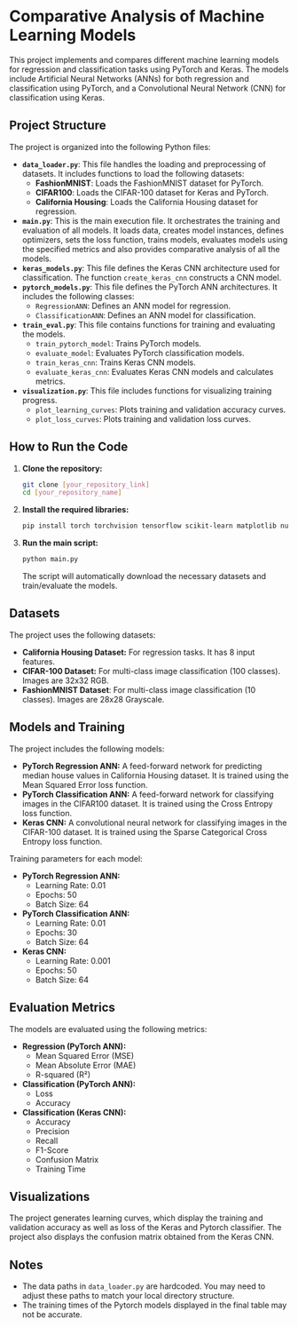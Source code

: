 # Comparative Analysis of Machine Learning Models

This project implements and compares different machine learning models for regression and classification tasks using PyTorch and Keras. The models include Artificial Neural Networks (ANNs) for both regression and classification using PyTorch, and a Convolutional Neural Network (CNN) for classification using Keras.

## Project Structure

The project is organized into the following Python files:

*   **`data_loader.py`**: This file handles the loading and preprocessing of datasets. It includes functions to load the following datasets:
    *   **FashionMNIST**: Loads the FashionMNIST dataset for PyTorch.
    *   **CIFAR100**: Loads the CIFAR-100 dataset for Keras and PyTorch.
    *   **California Housing**: Loads the California Housing dataset for regression.
*   **`main.py`**: This is the main execution file. It orchestrates the training and evaluation of all models. It loads data, creates model instances, defines optimizers, sets the loss function, trains models, evaluates models using the specified metrics and also provides comparative analysis of all the models.
*   **`keras_models.py`**: This file defines the Keras CNN architecture used for classification. The function `create_keras_cnn` constructs a CNN model.
*   **`pytorch_models.py`**: This file defines the PyTorch ANN architectures. It includes the following classes:
    *   `RegressionANN`: Defines an ANN model for regression.
    *   `ClassificationANN`: Defines an ANN model for classification.
*   **`train_eval.py`**: This file contains functions for training and evaluating the models.
    *   `train_pytorch_model`: Trains PyTorch models.
    *   `evaluate_model`: Evaluates PyTorch classification models.
    *   `train_keras_cnn`: Trains Keras CNN models.
    *   `evaluate_keras_cnn`: Evaluates Keras CNN models and calculates metrics.
*   **`visualization.py`**: This file includes functions for visualizing training progress.
    *   `plot_learning_curves`: Plots training and validation accuracy curves.
    *  `plot_loss_curves`: Plots training and validation loss curves.

## How to Run the Code

1.  **Clone the repository:**

    ```bash
    git clone [your_repository_link]
    cd [your_repository_name]
    ```
2.  **Install the required libraries:**

    ```bash
    pip install torch torchvision tensorflow scikit-learn matplotlib numpy
    ```
3.  **Run the main script:**

    ```bash
    python main.py
    ```

    The script will automatically download the necessary datasets and train/evaluate the models.

## Datasets

The project uses the following datasets:

*   **California Housing Dataset:** For regression tasks. It has 8 input features.
*   **CIFAR-100 Dataset:** For multi-class image classification (100 classes). Images are 32x32 RGB.
*   **FashionMNIST Dataset**: For multi-class image classification (10 classes). Images are 28x28 Grayscale.

## Models and Training

The project includes the following models:

*   **PyTorch Regression ANN:** A feed-forward network for predicting median house values in California Housing dataset. It is trained using the Mean Squared Error loss function.
*  **PyTorch Classification ANN:** A feed-forward network for classifying images in the CIFAR100 dataset. It is trained using the Cross Entropy loss function.
*   **Keras CNN:** A convolutional neural network for classifying images in the CIFAR-100 dataset. It is trained using the Sparse Categorical Cross Entropy loss function.

Training parameters for each model:

* **PyTorch Regression ANN:**
    * Learning Rate: 0.01
    * Epochs: 50
    * Batch Size: 64
* **PyTorch Classification ANN:**
   * Learning Rate: 0.01
    * Epochs: 30
    * Batch Size: 64
* **Keras CNN:**
    * Learning Rate: 0.001
    * Epochs: 50
    * Batch Size: 64

## Evaluation Metrics

The models are evaluated using the following metrics:

*   **Regression (PyTorch ANN):**
    *   Mean Squared Error (MSE)
    *   Mean Absolute Error (MAE)
    *   R-squared (R²)
*   **Classification (PyTorch ANN):**
    *   Loss
    *   Accuracy
*   **Classification (Keras CNN):**
    *   Accuracy
    *   Precision
    *   Recall
    *   F1-Score
    *  Confusion Matrix
    *  Training Time

## Visualizations

The project generates learning curves, which display the training and validation accuracy as well as loss of the Keras and Pytorch classifier. The project also displays the confusion matrix obtained from the Keras CNN.

## Notes

*   The data paths in `data_loader.py` are hardcoded. You may need to adjust these paths to match your local directory structure.
*  The training times of the Pytorch models displayed in the final table may not be accurate.







```python

```
